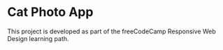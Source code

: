 # Cat Photo App
This project is developed as part of the freeCodeCamp Responsive Web Design learning path.

